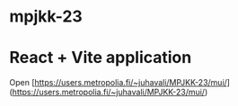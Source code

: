# mpjkk-23

<h1>React + Vite application</h1>

Open [https://users.metropolia.fi/~juhavali/MPJKK-23/mui/] (https://users.metropolia.fi/~juhavali/MPJKK-23/mui/)

